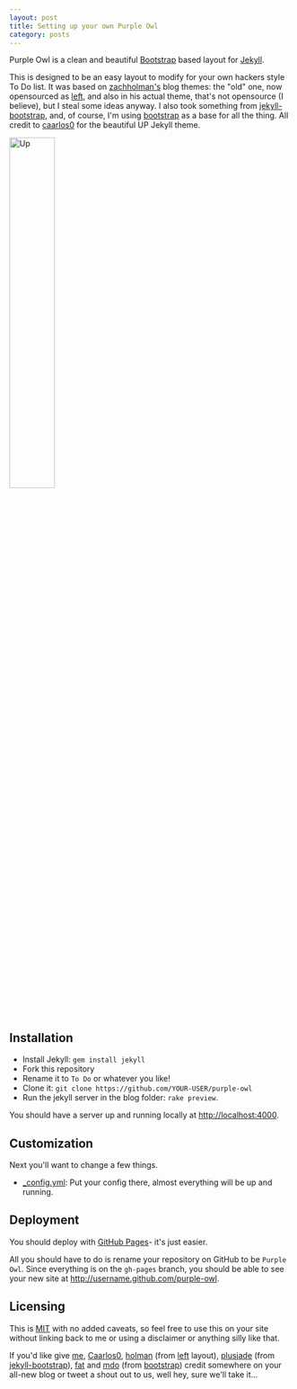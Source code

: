 ```yaml
---
layout: post
title: Setting up your own Purple Owl
category: posts
---
```


Purple Owl is a clean and beautiful [Bootstrap](http://getbootstrap.com) based layout
for [Jekyll](https://github.com/mojombo/jekyll).

This is designed to be an easy layout to modify for your own hackers style To Do list. It was
based on [zachholman's](http://zachholman.com/) blog themes: the "old" one, now
opensourced as [left](http://github.com/holman/left), and also in his actual
theme, that's not opensource (I believe), but I steal some ideas anyway. I also
took something from [jekyll-bootstrap](https://github.com/plusjade/jekyll-bootstrap),
and, of course, I'm using [bootstrap](https://github.com/twitter/bootstrap) as
a base for all the thing. 
All credit to [caarlos0](http://github.com/caarlos0) for the beautiful UP Jekyll theme.

<img src="http://i.imgur.com/4bKG5.png" class="post" alt="Up" width="40%" heigth="40%" />

## Installation

- Install Jekyll: `gem install jekyll`
- Fork this repository
- Rename it to `To Do` or whatever you like!
- Clone it: `git clone https://github.com/YOUR-USER/purple-owl`
- Run the jekyll server in the blog folder: `rake preview`.

You should have a server up and running locally at <http://localhost:4000>.

## Customization

Next you'll want to change a few things. 
- [_config.yml](https://github.com/roachhd/purple-owl/blob/master/_config.xml): Put
your config there, almost everything will be up and running.
## Deployment

You should deploy with [GitHub Pages](http://pages.github.com)- it's just
easier.

All you should have to do is rename your repository on GitHub to be
`Purple Owl`. Since everything is on the `gh-pages` branch, you
should be able to see your new site at <http://username.github.com/purple-owl>.

## Licensing

This is [MIT](https://github.com/roachhd/purple-owl/blob/master/LICENSE) with no
added caveats, so feel free to use this on your site without linking back to
me or using a disclaimer or anything silly like that.

If you'd like give [me](http://github.com/roachhd), 
[Caarlos0](http://github.com/caarlos0),
[holman](http://github.com/holman)
(from [left](http://github.com/holman/left) layout),
[plusjade](https://github.com/plusjade)
(from [jekyll-bootstrap](https://github.com/plusjade/jekyll-bootstrap)),
[fat](https://github.com/fat) and [mdo](https://github.com/mdo) (from
[bootstrap](https://github.com/twitter/bootstrap)) credit somewhere on your
all-new blog or tweet a shout out to us, well hey, sure we'll take it...
